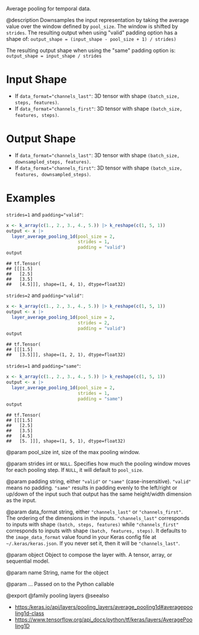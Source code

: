 Average pooling for temporal data.

@description
Downsamples the input representation by taking the average value over the
window defined by `pool_size`. The window is shifted by `strides`.  The
resulting output when using "valid" padding option has a shape of:
`output_shape = (input_shape - pool_size + 1) / strides)`

The resulting output shape when using the "same" padding option is:
`output_shape = input_shape / strides`

# Input Shape
- If `data_format="channels_last"`:
    3D tensor with shape `(batch_size, steps, features)`.
- If `data_format="channels_first"`:
    3D tensor with shape `(batch_size, features, steps)`.

# Output Shape
- If `data_format="channels_last"`:
    3D tensor with shape `(batch_size, downsampled_steps, features)`.
- If `data_format="channels_first"`:
    3D tensor with shape `(batch_size, features, downsampled_steps)`.

# Examples
`strides=1` and `padding="valid"`:


```r
x <- k_array(c(1., 2., 3., 4., 5.)) |> k_reshape(c(1, 5, 1))
output <- x |>
  layer_average_pooling_1d(pool_size = 2,
                           strides = 1,
                           padding = "valid")
output
```

```
## tf.Tensor(
## [[[1.5]
##   [2.5]
##   [3.5]
##   [4.5]]], shape=(1, 4, 1), dtype=float32)
```

`strides=2` and `padding="valid"`:


```r
x <- k_array(c(1., 2., 3., 4., 5.)) |> k_reshape(c(1, 5, 1))
output <- x |>
  layer_average_pooling_1d(pool_size = 2,
                           strides = 2,
                           padding = "valid")
output
```

```
## tf.Tensor(
## [[[1.5]
##   [3.5]]], shape=(1, 2, 1), dtype=float32)
```

`strides=1` and `padding="same"`:


```r
x <- k_array(c(1., 2., 3., 4., 5.)) |> k_reshape(c(1, 5, 1))
output <- x |>
  layer_average_pooling_1d(pool_size = 2,
                           strides = 1,
                           padding = "same")
output
```

```
## tf.Tensor(
## [[[1.5]
##   [2.5]
##   [3.5]
##   [4.5]
##   [5. ]]], shape=(1, 5, 1), dtype=float32)
```

@param pool_size
int, size of the max pooling window.

@param strides
int or `NULL`. Specifies how much the pooling window moves
for each pooling step. If `NULL`, it will default to `pool_size`.

@param padding
string, either `"valid"` or `"same"` (case-insensitive).
`"valid"` means no padding. `"same"` results in padding evenly to
the left/right or up/down of the input such that output has the same
height/width dimension as the input.

@param data_format
string, either `"channels_last"` or `"channels_first"`.
The ordering of the dimensions in the inputs. `"channels_last"`
corresponds to inputs with shape `(batch, steps, features)`
while `"channels_first"` corresponds to inputs with shape
`(batch, features, steps)`. It defaults to the `image_data_format`
value found in your Keras config file at `~/.keras/keras.json`.
If you never set it, then it will be `"channels_last"`.

@param object
Object to compose the layer with. A tensor, array, or sequential model.

@param name
String, name for the object

@param ...
Passed on to the Python callable

@export
@family pooling layers
@seealso
+ <https:/keras.io/api/layers/pooling_layers/average_pooling1d#averagepooling1d-class>
+ <https://www.tensorflow.org/api_docs/python/tf/keras/layers/AveragePooling1D>
